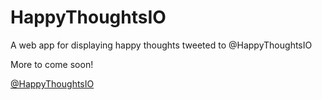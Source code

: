 # HappyThoughtsIO

A web app for displaying happy thoughts tweeted to @HappyThoughtsIO

More to come soon!

[@HappyThoughtsIO](https://www.twitter.com/HappyThoughtsIO)
